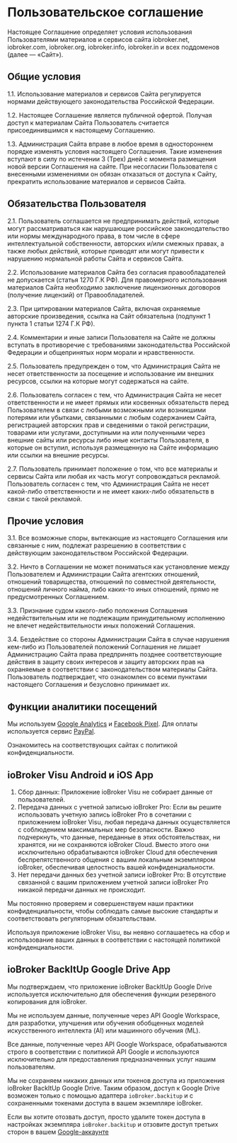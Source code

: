 # Пользовательское соглашение
Настоящее Соглашение определяет условия использования Пользователями материалов и сервисов сайта iobroker.net, iobroker.com, iobroker.org, iobroker.info, iobroker.in и всех поддоменов (далее — «Сайт»).

## Общие условия
1.1. Использование материалов и сервисов Сайта регулируется нормами действующего законодательства Российской Федерации.

1.2. Настоящее Соглашение является публичной офертой. Получая доступ к материалам Сайта Пользователь считается присоединившимся к настоящему Соглашению.

1.3. Администрация Сайта вправе в любое время в одностороннем порядке изменять условия настоящего Соглашения. Такие изменения вступают в силу по истечении 3 (Трех) дней с момента размещения новой версии Соглашения на сайте. При несогласии Пользователя с внесенными изменениями он обязан отказаться от доступа к Сайту, прекратить использование материалов и сервисов Сайта.

## Обязательства Пользователя
2.1. Пользователь соглашается не предпринимать действий, которые могут рассматриваться как нарушающие российское законодательство или нормы международного права, в том числе в сфере интеллектуальной собственности, авторских и/или смежных правах, а также любых действий, которые приводят или могут привести к нарушению нормальной работы Сайта и сервисов Сайта.

2.2. Использование материалов Сайта без согласия правообладателей не допускается (статья 1270 Г.К РФ). Для правомерного использования материалов Сайта необходимо заключение лицензионных договоров (получение лицензий) от Правообладателей.

2.3. При цитировании материалов Сайта, включая охраняемые авторские произведения, ссылка на Сайт обязательна (подпункт 1 пункта 1 статьи 1274 Г.К РФ).

2.4. Комментарии и иные записи Пользователя на Сайте не должны вступать в противоречие с требованиями законодательства Российской Федерации и общепринятых норм морали и нравственности.

2.5. Пользователь предупрежден о том, что Администрация Сайта не несет ответственности за посещение и использование им внешних ресурсов, ссылки на которые могут содержаться на сайте.

2.6. Пользователь согласен с тем, что Администрация Сайта не несет ответственности и не имеет прямых или косвенных обязательств перед Пользователем в связи с любыми возможными или возникшими потерями или убытками, связанными с любым содержанием Сайта, регистрацией авторских прав и сведениями о такой регистрации, товарами или услугами, доступными на или полученными через внешние сайты или ресурсы либо иные контакты Пользователя, в которые он вступил, используя размещенную на Сайте информацию или ссылки на внешние ресурсы.

2.7. Пользователь принимает положение о том, что все материалы и сервисы Сайта или любая их часть могут сопровождаться рекламой. Пользователь согласен с тем, что Администрация Сайта не несет какой-либо ответственности и не имеет каких-либо обязательств в связи с такой рекламой.

## Прочие условия
3.1. Все возможные споры, вытекающие из настоящего Соглашения или связанные с ним, подлежат разрешению в соответствии с действующим законодательством Российской Федерации.

3.2. Ничто в Соглашении не может пониматься как установление между Пользователем и Администрации Сайта агентских отношений, отношений товарищества, отношений по совместной деятельности, отношений личного найма, либо каких-то иных отношений, прямо не предусмотренных Соглашением.

3.3. Признание судом какого-либо положения Соглашения недействительным или не подлежащим принудительному исполнению не влечет недействительности иных положений Соглашения.

3.4. Бездействие со стороны Администрации Сайта в случае нарушения кем-либо из Пользователей положений Соглашения не лишает Администрацию Сайта права предпринять позднее соответствующие действия в защиту своих интересов и защиту авторских прав на охраняемые в соответствии с законодательством материалы Сайта.
Пользователь подтверждает, что ознакомлен со всеми пунктами настоящего Соглашения и безусловно принимает их.

## Функции аналитики посещений
Мы используем [Google Analytics](https://policies.google.com/terms) и [Facebook Pixel](https://www.facebook.com/business/m/privacy-and-data). Для оплаты используется сервис [PayPal](https://www.paypal.com/webapps/mpp/ua/privacy-full).

Ознакомитесь на соответствующих сайтах с политикой конфиденциальности.

## ioBroker Visu Android и iOS App
1. Сбор данных: Приложение ioBroker Visu не собирает данные от пользователей.
2. Передача данных с учетной записью ioBroker Pro: Если вы решите использовать учетную запись ioBroker Pro в сочетании с приложением ioBroker Visu, любая передача данных осуществляется с соблюдением максимальных мер безопасности. Важно подчеркнуть, что данные, переданные в этих обстоятельствах, ни хранятся, ни не сохраняются ioBroker Cloud. Вместо этого они исключительно обрабатываются ioBroker Cloud для обеспечения беспрепятственного общения с вашим локальным экземпляром ioBroker, обеспечивая целостность вашей конфиденциальности.
3. Нет передачи данных без учетной записи ioBroker Pro: В отсутствие связанной с вашим приложением учетной записи ioBroker Pro никакой передачи данных не происходит.

Мы постоянно проверяем и совершенствуем наши практики конфиденциальности, чтобы соблюдать самые высокие стандарты и соответствовать регуляторным обязательствам.

Используя приложение ioBroker Visu, вы неявно соглашаетесь на сбор и использование ваших данных в соответствии с настоящей политикой конфиденциальности.

## ioBroker BackItUp Google Drive App
Мы подтверждаем, что приложение ioBroker BackItUp Google Drive используется исключительно для обеспечения функции резервного копирования для ioBroker.

Мы не используем данные, полученные через API Google Workspace, для разработки, улучшения или обучения обобщенных моделей искусственного интеллекта (AI) или машинного обучения (ML).

Все данные, полученные через API Google Workspace, обрабатываются строго в соответствии с политикой API Google и используются исключительно для предоставления предназначенных услуг нашим пользователям.

Мы не сохраняем никаких данных или токенов доступа из приложения ioBroker BackItUp Google Drive. Таким образом, доступ к Google Drive возможен только с помощью адаптера `ioBroker.backitup` и с сохраненными токенами доступа в вашем экземпляре ioBroker.

Если вы хотите отозвать доступ, просто удалите токен доступа в настройках экземпляра `ioBroker.backitup` и отзовите доступ третьих сторон в вашем [Google-аккаунте](https://myaccount.google.com/u/2/connections?continue=https%3A%2F%2Fmyaccount.google.com%2Fu%2F2%2Fsecurity)
